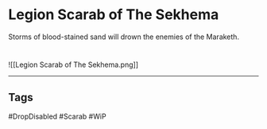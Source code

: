 # Legion Scarab of The Sekhema
Storms of blood-stained sand will drown the enemies of the Maraketh.

#
![[Legion Scarab of The Sekhema.png]]

---
## Tags
#DropDisabled
#Scarab
#WiP 